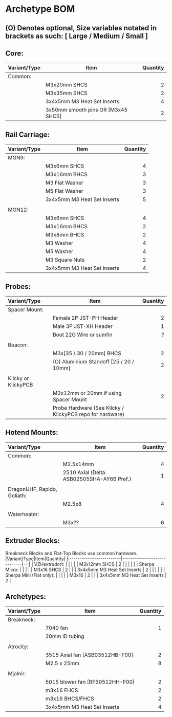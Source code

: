 # Archetype BOM
## (O) Denotes optional, Size variables notated in brackets as such: [ Large / Medium / Small ]

## Core:
|Variant/Type|Item|Quantity|
|:--------|-------------------------------------|--:|
| Common: |                                     |   |
|         | M3x20mm SHCS                        | 2 |
|         | M3x35mm SHCS                        | 2 |
|         | 3x4x5mm M3 Heat Set Inserts         | 4 |
|         | 3x50mm smooth pins OR  [M3x45 SHCS] | 2 |

## Rail Carriage:
|Variant/Type|Item|Quantity|
|:-------|-----------------------------|--:|
| MGN9:  |                             |   |
|        | M3x6mm SHCS                 | 4 |
|        | M3x16mm BHCS                | 3 |
|        | M3 Flat Washer              | 3 |
|        | M5 Flat Washer              | 3 |
|        | 3x4x5mm M3 Heat Set Inserts | 5 |
|        |                             |   |
| MGN12: |                             |   |
|        | M3x6mm SHCS                 | 4 |
|        | M3x16mm BHCS                | 2 |
|        | M3x8mm BHCS                 | 2 |
|        | M3 Washer                   | 4 |
|        | M5 Washer                   | 4 |
|        | M3 Square Nuts              | 2 |
|        | 3x4x5mm M3 Heat Set Inserts | 4 |

## Probes:
|Variant/Type|Item|Quantity|
|:--------------------|-----------------------------------------------------------|--:|
| Spacer Mount:       |                                                           |   |
|                     | Female 2P JST-PH Header                                   | 2 |
|                     | Male 3P JST-XH Header                                     | 1 |
|                     | Bout 22G Wire or sumfin                                   | ? |
|                     |                                                           |   |
| Beacon:             |                                                           |   |
|                     | M3x[35 / 30 / 20mm] BHCS                                  | 2 |
|                     | (O) Aluminium Standoff [25 / 20 / 10mm]                   | 2 |
|                     |                                                           |   |
| Klicky or KlickyPCB |                                                           |   |
|                     | M3x12mm or 20mm if using Spacer Mount                     | 2 |
|                     | Probe Hardware (See Klicky / KlickyPCB repo for hardware) |   |

## Hotend Mounts:
|Variant/Type|Item|Quantity|
|:---------------------------|-------------------------------------------|--:|
| Common:                    |                                           |   |
|                            | M2.5x14mm                                 | 4 |
|                            | 2510 Axial (Delta ASB02505SHA-AY6B Pref.) | 1 |
|                            |                                           |   |
| DragonUHF, Rapido, Goliath:|                                           |   |
|                            | M2.5x8                                    | 4 |
|                            |                                           |   |
| Waterheater:               |                                           |   |
|                            | M3x??                                     | 6 |

## Extruder Blocks:
Breakneck Blocks and Flat-Top Blocks use common hardware.
|Variant/Type|Item|Quantity|
|:-------------------------|-----------------------------|--:|
| VZHextrudort:            |                             |   |
|                          | M3x12mm SHCS                | 2 |
|                          |                             |   |
| Sherpa Micro:            |                             |   |
|                          | M3x16 SHCS                  | 2 |
|                          | 3x4x5mm M3 Heat Set Inserts | 2 |
|                          |                             |   |
| Sherpa Mini (Flat only): |                             |   |
|                          | M3x16                       | 2 |
|                          | 3x4x5mm M3 Heat Set Inserts | 2 |


## Archetypes:
|Variant/Type|Item|Quantity|
|:----------|---------------------------------|--:|
| Breakneck:|                                 |   |
|           | 7040 fan                        | 1 |
|           | 20mm  ID tubing                 |   |
|           |                                 |   |
| Atrocity: |                                 |   |
|           | 3515 Axial fan [ASB03512HB-F00] | 2 |
|           | M2.5 x 25mm                     | 8 |
|           |                                 |   |
| Mjolnir:  |                                 |   |
|           | 5015 blower fan [BFB0512HH-F00] | 2 |
|           | m3x16 FHCS                      | 2 |
|           | m3x16 BHCS/FHCS                 | 2 |
|           | 3x4x5mm M3 Heat Set Inserts     | 4 |
